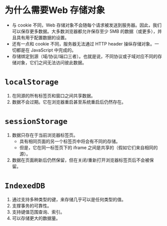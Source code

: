 # 为什么需要Web 存储对象
-   与 cookie 不同，Web 存储对象不会随每个请求被发送到服务器。因此，我们可以保存更多数据。大多数浏览器都允许保存至少 5MB 的数据（或更多），并且具有用于配置数据的设置。
-   还有一点和 cookie 不同，服务器无法通过 HTTP header 操纵存储对象。一切都是在 JavaScript 中完成的。
-   存储绑定到源（域/协议/端口三者）。也就是说，不同协议或子域对应不同的存储对象，它们之间无法访问彼此数据。


# `localStorage` 

1. 在同源的所有标签页和窗口之间共享数据。
2. 数据不会过期。它在浏览器重启甚至系统重启后仍然存在。


# `sessionStorage`
1. 数据只存在于当前浏览器标签页。
    - 具有相同页面的另一个标签页中将会有不同的存储。
    - 但是，它在同一标签页下的 iframe 之间是共享的（假如它们来自相同的源）。
2. 数据在页面刷新后仍然保留，但在关闭/重新打开浏览器标签页后不会被保留。


# `IndexedDB` 
1. 通过支持多种类型的键，来存储几乎可以是任何类型的值。
2. 支撑事务的可靠性。
3. 支持键值范围查询、索引。
4. 可以存储更大的数据量。